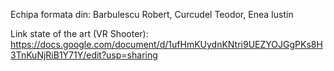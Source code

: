 Echipa formata din: Barbulescu Robert, Curcudel Teodor, Enea Iustin

Link state of the art (VR Shooter): https://docs.google.com/document/d/1ufHmKUydnKNtri9UEZYOJGgPKs8H3TnKuNjRiB1Y71Y/edit?usp=sharing